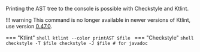 Printing the AST tree to the console is possible with Checkstyle and Ktlint.

!!! warning
    This command is no longer available in newer versions of Ktlint, use version [0.47.0](https://github.com/pinterest/ktlint/releases/tag/0.47.0).

=== "Ktlint"
    ```shell
    ktlint --color printAST $file
    ```
=== "Checkstyle"
    ```shell
    checkstyle -T $file
    checkstyle -J $file # for javadoc
    ```
